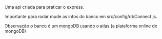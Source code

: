 Uma api criada para praticar o express. 

Importante para rodar mude as infos do banco em src/config/dbConnect.js. 

Observação o banco é um mongoDB usando o atlas (a plataforma online do mongoDB) 